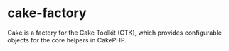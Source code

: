 cake-factory
============

Cake is a factory for the Cake Toolkit (CTK), which provides configurable objects for the core helpers in CakePHP.